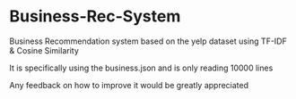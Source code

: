 # Business-Rec-System

Business Recommendation system based on the yelp dataset using TF-IDF & Cosine Similarity

It is specifically using the business.json and is only reading 10000 lines

Any feedback on how to improve it would be greatly appreciated

